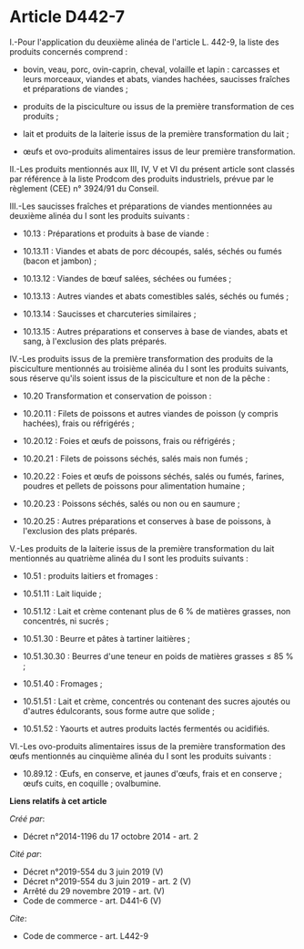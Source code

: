 # Article D442-7

I.-Pour l'application du deuxième alinéa de l'article L. 442-9, la liste des produits concernés comprend : 

- bovin, veau, porc, ovin-caprin, cheval, volaille et lapin : carcasses et leurs morceaux, viandes et abats, viandes hachées,
saucisses fraîches et préparations de viandes ;

- produits de la pisciculture ou issus de la première transformation de ces produits ;

- lait et produits de la laiterie issus de la première transformation du lait ;

- œufs et ovo-produits alimentaires issus de leur première transformation. 

II.-Les produits mentionnés aux III, IV, V et VI du présent article sont classés par référence à la liste Prodcom des
produits industriels, prévue par le règlement (CEE) n° 3924/91 du Conseil. 

III.-Les saucisses fraîches et préparations de viandes mentionnées au deuxième alinéa du I sont les produits suivants :

- 10.13 : Préparations et produits à base de viande :

- 10.13.11 : Viandes et abats de porc découpés, salés, séchés ou fumés (bacon et jambon) ;

- 10.13.12 : Viandes de bœuf salées, séchées ou fumées ;

- 10.13.13 : Autres viandes et abats comestibles salés, séchés ou fumés ;

- 10.13.14 : Saucisses et charcuteries similaires ;

- 10.13.15 : Autres préparations et conserves à base de viandes, abats et sang, à l'exclusion des plats préparés. 

IV.-Les produits issus de la première transformation des produits de la pisciculture mentionnés au troisième alinéa du I sont
les produits suivants, sous réserve qu'ils soient issus de la pisciculture et non de la pêche :

- 10.20 Transformation et conservation de poisson :

- 10.20.11 : Filets de poissons et autres viandes de poisson (y compris hachées), frais ou réfrigérés ;

- 10.20.12 : Foies et œufs de poissons, frais ou réfrigérés ;

- 10.20.21 : Filets de poissons séchés, salés mais non fumés ;

- 10.20.22 : Foies et œufs de poissons séchés, salés ou fumés, farines, poudres et pellets de poissons pour alimentation
humaine ;

- 10.20.23 : Poissons séchés, salés ou non ou en saumure ;

- 10.20.25 : Autres préparations et conserves à base de poissons, à l'exclusion des plats préparés. 

V.-Les produits de la laiterie issus de la première transformation du lait mentionnés au quatrième alinéa du I sont les
produits suivants :

- 10.51 : produits laitiers et fromages :

- 10.51.11 : Lait liquide ;

- 10.51.12 : Lait et crème contenant plus de 6 % de matières grasses, non concentrés, ni sucrés ;

- 10.51.30 : Beurre et pâtes à tartiner laitières ;

- 10.51.30.30 : Beurres d'une teneur en poids de matières grasses ≤ 85 % ;

- 10.51.40 : Fromages ;

- 10.51.51 : Lait et crème, concentrés ou contenant des sucres ajoutés ou d'autres édulcorants, sous forme autre que solide ;

- 10.51.52 : Yaourts et autres produits lactés fermentés ou acidifiés. 

VI.-Les ovo-produits alimentaires issus de la première transformation des œufs mentionnés au cinquième alinéa du I sont les
produits suivants :

- 10.89.12 : Œufs, en conserve, et jaunes d'œufs, frais et en conserve ; œufs cuits, en coquille ; ovalbumine.

**Liens relatifs à cet article**

_Créé par_:

  - Décret n°2014-1196 du 17 octobre 2014 - art. 2

_Cité par_:

  - Décret n°2019-554 du 3 juin 2019 (V)
  - Décret n°2019-554 du 3 juin 2019 - art. 2 (V)
  - Arrêté du 29 novembre 2019 - art. (V)
  - Code de commerce - art. D441-6 (V)

_Cite_:

  - Code de commerce - art. L442-9
